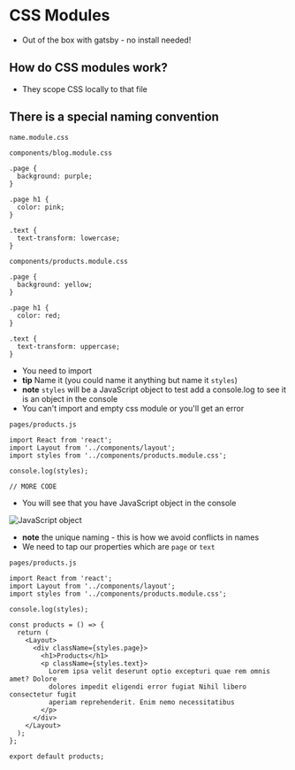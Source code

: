 # CSS Modules
* Out of the box with gatsby - no install needed!

## How do CSS modules work?
* They scope CSS locally to that file

## There is a special naming convention
`name.module.css`

`components/blog.module.css`

```
.page {
  background: purple;
}

.page h1 {
  color: pink;
}

.text {
  text-transform: lowercase;
}
```

`components/products.module.css`

```
.page {
  background: yellow;
}

.page h1 {
  color: red;
}

.text {
  text-transform: uppercase;
}
```

* You need to import
* **tip** Name it (you could name it anything but name it `styles`)
* **note** `styles` will be a JavaScript object to test add a console.log to see it is an object in the console
* You can't import and empty css module or you'll get an error

`pages/products.js`

```
import React from 'react';
import Layout from '../components/layout';
import styles from '../components/products.module.css';

console.log(styles);

// MORE CODE
```

* You will see that you have JavaScript object in the console

![JavaScript object](https://i.imgur.com/nmx6RLZ.png)

* **note** the unique naming - this is how we avoid conflicts in names
* We need to tap our properties which are `page` or `text`

`pages/products.js`

```
import React from 'react';
import Layout from '../components/layout';
import styles from '../components/products.module.css';

console.log(styles);

const products = () => {
  return (
    <Layout>
      <div className={styles.page}>
        <h1>Products</h1>
        <p className={styles.text}>
          Lorem ipsa velit deserunt optio excepturi quae rem omnis amet? Dolore
          dolores impedit eligendi error fugiat Nihil libero consectetur fugit
          aperiam reprehenderit. Enim nemo necessitatibus
        </p>
      </div>
    </Layout>
  );
};

export default products;
```
